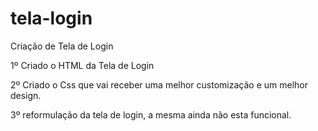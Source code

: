 # tela-login
Criação de Tela de Login

1º Criado o HTML da Tela de Login 

2º Criado o Css que vai receber uma melhor customização e um melhor design.

3º reformulação da tela de login, a mesma ainda não esta funcional.



